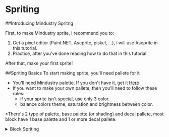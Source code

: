 # Spriting

##Introducing Mindustry Spritng

First, to make Mindustry sprite, I recommend you to:

1. Get a pixel editor (Paint.NET, Aseprite, piskel, ...), i will use Aseprite in this tutorial.
2. Practice, after you've done reading how to do that in this tutorial.

After that, make your first sprite!

##Spriting Basics
To start making sprite, you'll need pallete for it
 - You'll need Mindustry palette. If you don't have it, get it [Here](https://github.com/MindustryGame/wiki/blob/ee0bed705d4b81fb64d6dadb4187307d436ea649/docs/images/modding/spriting/mindustry-pallete.png)
 - If you want to make your own pallete, then you'll need to follow these rules:
    - if your sprite isn't special, use only 3 color.
    - balance colors theme, saturation and brightness between color.
 
*There's 2 type of palette, base palette (or shading) and decal pallete,
most block have 1 base palette and 1 or more decal pallete.
<details><summary>Block Spriting</summary>
<p>

 //TODO

</p>
</details>